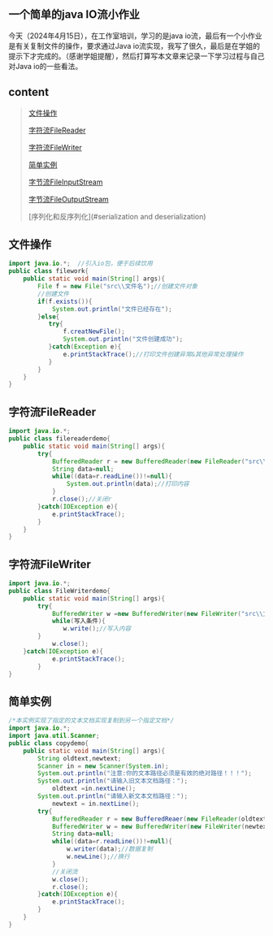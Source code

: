 ## 一个简单的java IO流小作业

今天（2024年4月15日），在工作室培训，学习的是java io流，最后有一个小作业是有关复制文件的操作，要求通过Java io流实现，我写了很久，最后是在学姐的提示下才完成的。（感谢学姐提醒），然后打算写本文章来记录一下学习过程与自己对Java io的一些看法。

## content

> [文件操作 ](#filework)
>
> [字符流FileReader](#filereader)
>
> [字符流FileWriter](#filewriter)
>
> [简单实例](#example)
>
> [字节流FileInputStream](#fileinputstream)
>
> [字节流FileOutputStream](#fileoutputstream)
>
> [序列化和反序列化](#serialization and deserialization)

## <a name="filework">文件操作</a>

```java
import java.io.*;  //引入io包，便于后续饮用
public class filework{
    public static void main(String[] args){
        File f = new File("src\\文件名");//创建文件对象
        //创建文件
        if(f.exists()){
            System.out.println("文件已经存在");
        }else{
           try{
               f.creatNewFile();
               System.out.println("文件创建成功");
           }catch(Exception e){
               e.printStackTrace();//打印文件创建异常&其他异常处理操作
           }
        }
    }
}
```

## <a name="filereader">字符流FileReader</a>

```java
import java.io.*;
public class filereaderdemo{
    public static void main(String[] args){
        try{
            BufferedReader r = new BufferedReader(new FileReader("src\\文件名"));
            String data=null;
            while((data=r.readLine())!=null){
                System.out.println(data);//打印内容
            }
            r.close();//关闭r
        }catch(IOException e){
            e.printStackTrace();
        }
    }
}
```

## <a name="filewriter">字符流FileWriter</a>

```java
import java.io.*;
public class FileWriterdemo{
    public static void main(String[] args){
        try{
            BufferedWriter w =new BufferedWriter(new FileWriter("src\\文件名"));
            while(写入条件){
               w.write();//写入内容
        }
            w.close();
    }catch(IOException e){
            e.printStackTrace();
        }
}
```

## <a name="example">简单实例</a>

```java
/*本实例实现了指定的文本文档实现复制到另一个指定文档*/
import java.io.*;
import java.util.Scanner;
public class copydemo{
    public static void main(String[] args){
        String oldtext,newtext;
        Scanner in = new Scanner(System.in);
        System.out.println("注意:你的文本路径必须是有效的绝对路径！！！");
        System.out.println("请输入旧文本文档路径：");
            oldtext =in.nextLine();
        System.out.println("请输入新文本文档路径：");
        	newtext = in.nextLine();
        try{
            BufferedReader r = new BufferedReaer(new FileReader(oldtext));
            BufferedWriter w = new BufferedWriter(new FileWriter(newtext));
            String data=null;
            while((data=r.readLine())!=null){
                w.writer(data);//数据复制
                w.newLine();//换行
            }
            //关闭流
            w.close();
            r.close();
        }catch(IOException e){
            e.printStackTrace();
        }
    }
}
```

